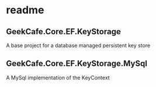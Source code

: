 # readme

## GeekCafe.Core.EF.KeyStorage
A base project for a database managed persistent key store

## GeekCafe.Core.EF.KeyStorage.MySql
A MySql implementation of the KeyContext